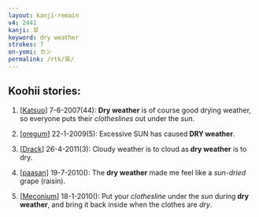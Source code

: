 ```yaml
---
layout: kanji-remain
v4: 2441
kanji: 旱
keyword: dry weather
strokes: 7
on-yomi: カン
permalink: /rtk/旱/
---
```


## Koohii stories: 

1) [<a href="http://kanji.koohii.com/profile/Katsuo">Katsuo</a>] 7-6-2007(44): <strong>Dry weather</strong> is of course good drying weather, so everyone puts their <em>clotheslines</em> out under the <em>sun</em>.

2) [<a href="http://kanji.koohii.com/profile/oregum">oregum</a>] 22-1-2009(5): Excessive SUN has caused<strong> DRY weather</strong>.

3) [<a href="http://kanji.koohii.com/profile/Drack">Drack</a>] 26-4-2011(3): Cloudy weather is to cloud as<strong> dry weather</strong> is to dry.

4) [<a href="http://kanji.koohii.com/profile/paasan">paasan</a>] 19-7-2010(): The <strong>dry weather</strong> made me feel like a <em>sun-dried</em> grape (raisin).

5) [<a href="http://kanji.koohii.com/profile/Meconium">Meconium</a>] 18-1-2010(): Put your <em>clothesline</em> under the <em>sun</em> during<strong> dry weather</strong>, and bring it back inside when the clothes are <em>dry</em>.

